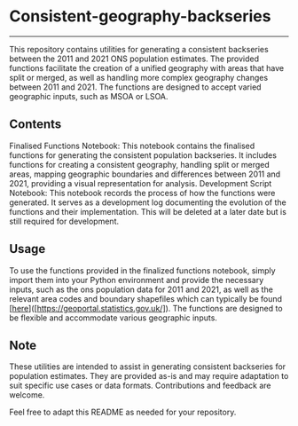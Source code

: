 # Consistent-geography-backseries
---
This repository contains utilities for generating a consistent backseries between the 2011 and 2021 ONS population estimates. The provided functions facilitate the creation of a unified geography with areas that have split or merged, as well as handling more complex geography changes between 2011 and 2021. The functions are designed to accept varied geographic inputs, such as MSOA or LSOA.

## Contents
Finalised Functions Notebook: This notebook contains the finalised functions for generating the consistent population backseries. It includes functions for creating a consistent geography, handling split or merged areas, mapping geographic boundaries and differences between 2011 and 2021, providing a visual representation for analysis.
Development Script Notebook: This notebook records the process of how the functions were generated. It serves as a development log documenting the evolution of the functions and their implementation. This will be deleted at a later date but is still required for development.
## Usage
To use the functions provided in the finalized functions notebook, simply import them into your Python environment and provide the necessary inputs, such as the ons population data for 2011 and 2021, as well as the relevant area codes and boundary shapefiles which can typically be found [[here]([url](https://geoportal.statistics.gov.uk/))]([https://geoportal.statistics.gov.uk/]). The functions are designed to be flexible and accommodate various geographic inputs.

## Note
These utilities are intended to assist in generating consistent backseries for population estimates. They are provided as-is and may require adaptation to suit specific use cases or data formats. Contributions and feedback are welcome.

Feel free to adapt this README as needed for your repository.
